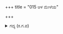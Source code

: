 +++
title = "015 ಆಳ ಮೇಳೆಯ"

+++

<details><summary>ಗದ್ಯ (ಕ.ಗ.ಪ) </summary>

15. ಯೋಧರ ಒಗ್ಗು ಮುರಿಯಿತು. ಸಾಯುವವರು ಸಾಯಲಿದ್ದವರು ಹಲವರು ಸತ್ತರು. ಭೀಮನು ಶತ್ರುಸೇನೆಯ ಕೋಟಿ ಸಂಖ್ಯೆಗಳ ಯೋಧರನ್ನು ಅವರು ಕೂಡುವ ಮುನ್ನವೇ ಕೊಂದನು. ಮತ್ತೆ ಮತ್ತೆ ಒಟ್ಟಾಗಿ ಕವಿಯುವ  ಸಮರಥರ ಜಾಲವನ್ನು ಮುರಿದು, ಕರ್ಣನ ಮನ್ನಣೆಯ ಭಟರನ್ನು ನಿಮಿಷದಲ್ಲಿ ಧೂಳಿಪಟ ಮಾಡಿದನು.
</details>
